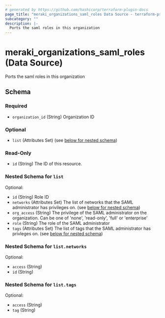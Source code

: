 ```yaml
---
# generated by https://github.com/hashicorp/terraform-plugin-docs
page_title: "meraki_organizations_saml_roles Data Source - terraform-provider-meraki"
subcategory: ""
description: |-
  Ports the saml roles in this organization
---
```


# meraki_organizations_saml_roles (Data Source)

Ports the saml roles in this organization



<!-- schema generated by tfplugindocs -->
## Schema

### Required

- `organization_id` (String) Organization ID

### Optional

- `list` (Attributes Set) (see [below for nested schema](#nestedatt--list))

### Read-Only

- `id` (String) The ID of this resource.

<a id="nestedatt--list"></a>
### Nested Schema for `list`

Optional:

- `id` (String) Role ID
- `networks` (Attributes Set) The list of networks that the SAML administrator has privileges on. (see [below for nested schema](#nestedatt--list--networks))
- `org_access` (String) The privilege of the SAML administrator on the organization. Can be one of 'none', 'read-only', 'full' or 'enterprise'
- `role` (String) The role of the SAML administrator
- `tags` (Attributes Set) The list of tags that the SAML administrator has privleges on. (see [below for nested schema](#nestedatt--list--tags))

<a id="nestedatt--list--networks"></a>
### Nested Schema for `list.networks`

Optional:

- `access` (String)
- `id` (String)


<a id="nestedatt--list--tags"></a>
### Nested Schema for `list.tags`

Optional:

- `access` (String)
- `tag` (String)
